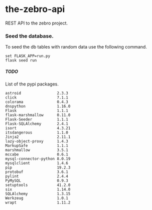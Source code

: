 # the-zebro-api
REST API to the zebro project.


### Seed the database. 

To seed the db tables with random data use the following command.

```
set FLASK_APP=run.py
flask seed run
```

##### TODO 

List of the pypi packages.
```
astroid                2.3.3
click                  7.1.1
colorama               0.4.3
dnspython              1.16.0
Flask                  1.1.1
flask-marshmallow      0.11.0
Flask-Seeder           1.1.1
Flask-SQLAlchemy       2.4.1
isort                  4.3.21
itsdangerous           1.1.0
Jinja2                 2.11.1
lazy-object-proxy      1.4.3
MarkupSafe             1.1.1
marshmallow            3.5.1
mccabe                 0.6.1
mysql-connector-python 8.0.19
mysqlclient            1.4.6
pip                    19.2.3
protobuf               3.6.1
pylint                 2.4.4
PyMySQL                0.9.3
setuptools             41.2.0
six                    1.14.0
SQLAlchemy             1.3.15
Werkzeug               1.0.1
wrapt                  1.11.2
```